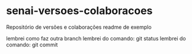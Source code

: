 # senai-versoes-colaboracoes
Repositório de versões e colaborações
readme de exemplo

lembrei como faz outra branch
lembrei do comando: git status
lembrei do comando: git commit

